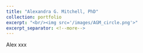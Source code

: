 ```yaml
---
title: "Alexandra G. Mitchell, PhD"
collection: portfolio
excerpt: "<br/><img src='/images/AGM_circle.png'>"
excerpt_separator: <!--more-->
---
```


<!--more-->

Alex xxx